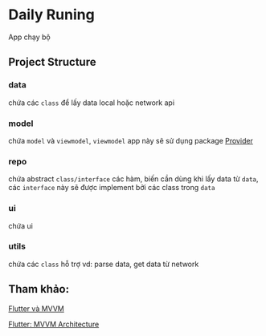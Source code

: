 # Daily Runing

App chạy bộ

## Project Structure


### data

chứa các `class`  để lấy data local hoặc network api

### model

chứa `model` và `viewmodel`, `viewmodel` app này sẽ sử dụng package [Provider](https://pub.dev/packages/provider)

### repo

chứa abstract `class/interface` các hàm, biến cần dùng khi lấy data từ `data`, các `interface` này 
sẽ được implement bởi các class trong `data`

### ui
    
chứa ui

### utils
    
chứa các `class` hỗ trợ vd: parse data, get data từ network

## Tham khảo: 
[Flutter và MVVM](https://viblo.asia/p/flutter-va-mvvm-L4x5xk4alBM)
           
[Flutter: MVVM Architecture](https://medium.com/flutterworld/flutter-mvvm-architecture-f8bed2521958)
